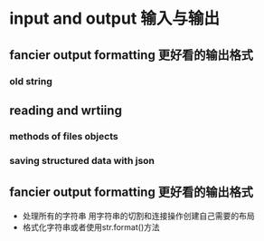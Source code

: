 # input and output  输入与输出
## fancier output formatting 更好看的输出格式
### old string
## reading and wrtiing
### methods of files objects
### saving structured data with json


## fancier output formatting 更好看的输出格式
+ 处理所有的字符串
用字符串的切割和连接操作创建自己需要的布局
+ 格式化字符串或者使用str.format()方法



